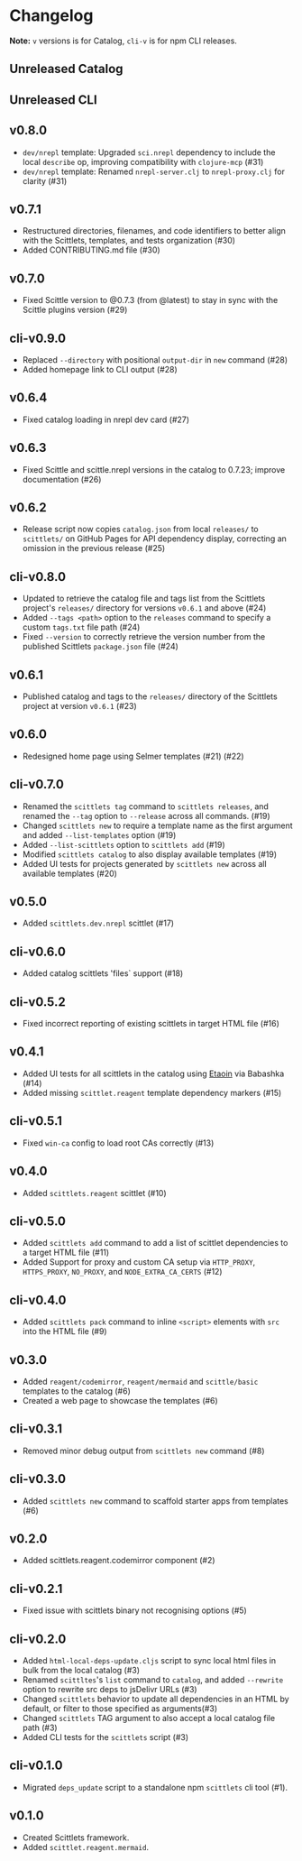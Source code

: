 # Changelog

**Note:** `v` versions is for Catalog, `cli-v` is for npm CLI releases.

## Unreleased Catalog

## Unreleased CLI

## v0.8.0

* `dev/nrepl` template: Upgraded `sci.nrepl` dependency to include the local `describe` op, improving compatibility with `clojure-mcp` (#31)
* `dev/nrepl` template: Renamed `nrepl-server.clj` to `nrepl-proxy.clj` for clarity (#31)

## v0.7.1

* Restructured directories, filenames, and code identifiers to better align with the Scittlets, templates, and tests organization (#30)
* Added CONTRIBUTING.md file (#30)

## v0.7.0

* Fixed Scittle version to @0.7.3 (from @latest) to stay in sync with the Scittle plugins version (#29)

## cli-v0.9.0

* Replaced `--directory` with positional `output-dir` in `new` command (#28)
* Added homepage link to CLI output (#28)

## v0.6.4

* Fixed catalog loading in nrepl dev card (#27)

## v0.6.3

* Fixed Scittle and scittle.nrepl versions in the catalog to 0.7.23; improve documentation (#26)

## v0.6.2

* Release script now copies `catalog.json` from local `releases/` to `scittlets/` on GitHub Pages for API dependency display, correcting an omission in the previous release (#25)

## cli-v0.8.0

* Updated to retrieve the catalog file and tags list from the Scittlets project's `releases/` directory for versions `v0.6.1` and above (#24)
* Added `--tags <path>` option to the `releases` command to specify a custom `tags.txt` file path (#24)
* Fixed `--version` to correctly retrieve the version number from the published Scittlets `package.json` file (#24)

## v0.6.1

* Published catalog and tags to the `releases/` directory of the Scittlets project at version `v0.6.1` (#23)

## v0.6.0

* Redesigned home page using Selmer templates (#21) (#22)

## cli-v0.7.0

* Renamed the `scittlets tag` command to `scittlets releases`, and renamed the `--tag` option to `--release` across all commands. (#19)
* Changed `scittlets new` to require a template name as the first argument and added `--list-templates` option (#19)
* Added `--list-scittlets` option to `scittlets add` (#19)
* Modified `scittlets catalog` to also display available templates (#19)
* Added UI tests for projects generated by `scittlets new` across all available templates (#20)

## v0.5.0

* Added `scittlets.dev.nrepl` scittlet (#17)

## cli-v0.6.0

* Added catalog scittlets 'files` support (#18)

## cli-v0.5.2

* Fixed incorrect reporting of existing scittlets in target HTML file (#16)

## v0.4.1

* Added UI tests for all scittlets in the catalog using [Etaoin](https://github.com/clj-commons/etaoin) via Babashka (#14)
* Added missing `scittlet.reagent` template dependency markers (#15)

## cli-v0.5.1

* Fixed `win-ca` config to load root CAs correctly (#13)

## v0.4.0

* Added `scittlets.reagent` scittlet (#10)

## cli-v0.5.0

* Added `scittlets add` command to add a list of scittlet dependencies to a target HTML file (#11)
* Added Support for proxy and custom CA setup via `HTTP_PROXY`, `HTTPS_PROXY`, `NO_PROXY`, and `NODE_EXTRA_CA_CERTS` (#12)

## cli-v0.4.0

* Added `scittlets pack` command to inline `<script>` elements with `src` into the HTML file (#9)

## v0.3.0

* Added `reagent/codemirror`, `reagent/mermaid` and `scittle/basic` templates to the catalog (#6)
* Created a web page to showcase the templates (#6)

## cli-v0.3.1

* Removed minor debug output from `scittlets new` command (#8)

## cli-v0.3.0

* Added `scittlets new` command to scaffold starter apps from templates (#6)

## v0.2.0

* Added scittlets.reagent.codemirror component (#2)

## cli-v0.2.1

* Fixed issue with scittlets binary not recognising options (#5)

## cli-v0.2.0

* Added `html-local-deps-update.cljs` script to sync local html files in bulk from the local catalog (#3)
* Renamed `scittltes`'s `list` command to `catalog`, and added `--rewrite` option to rewrite src deps to jsDelivr URLs (#3)
* Changed `scittlets` behavior to update all dependencies in an HTML by default, or filter to those specified as arguments(#3)
* Changed `scittlets` TAG argument to also accept a local catalog file path (#3)
* Added CLI tests for the `scittlets` script (#3)

## cli-v0.1.0

* Migrated `deps_update` script to a standalone npm `scittlets` cli tool (#1).

## v0.1.0

* Created Scittlets framework.
* Added `scittlet.reagent.mermaid`.
